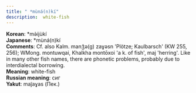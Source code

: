 ```yaml
---
title: " *mùná(n)kí"
description:  white-fish
---
```


<strong>Korean</strong>:  *mǝ̀ijùkí<br>
<strong>Japanese</strong>:  *mùná(n)kí<br>
<strong>Comments</strong>:  Cf. also Kalm. manǯǝ(g) zaɣǝsn 'Plötze; Kaulbarsch' (KW 255, 256); WMong. montuwqai, Khalkha montōxoi 'a k. of fish', maj 'herring'. Like in many other fish names, there are phonetic problems, probably due to interdialectal borrowing.<br>
<strong>Meaning</strong>:  white-fish<br>
<strong>Russian meaning</strong>:  сиг<br>
<strong>Yakut</strong>:  maj̃aɣas (Пек.)<br>


